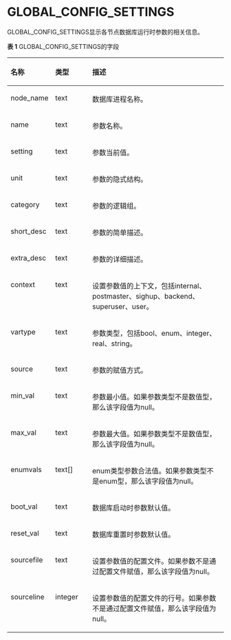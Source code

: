 # GLOBAL\_CONFIG\_SETTINGS

GLOBAL\_CONFIG\_SETTINGS显示各节点数据库运行时参数的相关信息。

**表 1**  GLOBAL\_CONFIG\_SETTINGS的字段

<a name="zh-cn_topic_0237122733_table57516164712"></a>
<table><thead align="left"><tr id="zh-cn_topic_0237122733_row1934412161776"><th class="cellrowborder" valign="top" width="17.711771177117715%" id="mcps1.2.4.1.1"><p id="zh-cn_topic_0237122733_p123441116978"><a name="zh-cn_topic_0237122733_p123441116978"></a><a name="zh-cn_topic_0237122733_p123441116978"></a><strong id="zh-cn_topic_0237122733_b334413161577"><a name="zh-cn_topic_0237122733_b334413161577"></a><a name="zh-cn_topic_0237122733_b334413161577"></a>名称</strong></p>
</th>
<th class="cellrowborder" valign="top" width="17.331733173317332%" id="mcps1.2.4.1.2"><p id="zh-cn_topic_0237122733_p03441316172"><a name="zh-cn_topic_0237122733_p03441316172"></a><a name="zh-cn_topic_0237122733_p03441316172"></a><strong id="zh-cn_topic_0237122733_b153440163712"><a name="zh-cn_topic_0237122733_b153440163712"></a><a name="zh-cn_topic_0237122733_b153440163712"></a>类型</strong></p>
</th>
<th class="cellrowborder" valign="top" width="64.95649564956494%" id="mcps1.2.4.1.3"><p id="zh-cn_topic_0237122733_p13442016272"><a name="zh-cn_topic_0237122733_p13442016272"></a><a name="zh-cn_topic_0237122733_p13442016272"></a><strong id="zh-cn_topic_0237122733_b17345516372"><a name="zh-cn_topic_0237122733_b17345516372"></a><a name="zh-cn_topic_0237122733_b17345516372"></a>描述</strong></p>
</th>
</tr>
</thead>
<tbody><tr id="zh-cn_topic_0237122733_row734571611712"><td class="cellrowborder" valign="top" width="17.711771177117715%" headers="mcps1.2.4.1.1 "><p id="zh-cn_topic_0237122733_p3345416473"><a name="zh-cn_topic_0237122733_p3345416473"></a><a name="zh-cn_topic_0237122733_p3345416473"></a>node_name</p>
</td>
<td class="cellrowborder" valign="top" width="17.331733173317332%" headers="mcps1.2.4.1.2 "><p id="zh-cn_topic_0237122733_p23456163712"><a name="zh-cn_topic_0237122733_p23456163712"></a><a name="zh-cn_topic_0237122733_p23456163712"></a>text</p>
</td>
<td class="cellrowborder" valign="top" width="64.95649564956494%" headers="mcps1.2.4.1.3 "><p id="zh-cn_topic_0237122733_p93465161379"><a name="zh-cn_topic_0237122733_p93465161379"></a><a name="zh-cn_topic_0237122733_p93465161379"></a>数据库进程名称。</p>
</td>
</tr>
<tr id="zh-cn_topic_0237122733_row1534617161079"><td class="cellrowborder" valign="top" width="17.711771177117715%" headers="mcps1.2.4.1.1 "><p id="zh-cn_topic_0237122733_p434616164715"><a name="zh-cn_topic_0237122733_p434616164715"></a><a name="zh-cn_topic_0237122733_p434616164715"></a>name</p>
</td>
<td class="cellrowborder" valign="top" width="17.331733173317332%" headers="mcps1.2.4.1.2 "><p id="zh-cn_topic_0237122733_p203462016679"><a name="zh-cn_topic_0237122733_p203462016679"></a><a name="zh-cn_topic_0237122733_p203462016679"></a>text</p>
</td>
<td class="cellrowborder" valign="top" width="64.95649564956494%" headers="mcps1.2.4.1.3 "><p id="zh-cn_topic_0237122733_p1134618161073"><a name="zh-cn_topic_0237122733_p1134618161073"></a><a name="zh-cn_topic_0237122733_p1134618161073"></a>参数名称。</p>
</td>
</tr>
<tr id="zh-cn_topic_0237122733_row133461016773"><td class="cellrowborder" valign="top" width="17.711771177117715%" headers="mcps1.2.4.1.1 "><p id="zh-cn_topic_0237122733_p15347016673"><a name="zh-cn_topic_0237122733_p15347016673"></a><a name="zh-cn_topic_0237122733_p15347016673"></a>setting</p>
</td>
<td class="cellrowborder" valign="top" width="17.331733173317332%" headers="mcps1.2.4.1.2 "><p id="zh-cn_topic_0237122733_p10347111613716"><a name="zh-cn_topic_0237122733_p10347111613716"></a><a name="zh-cn_topic_0237122733_p10347111613716"></a>text</p>
</td>
<td class="cellrowborder" valign="top" width="64.95649564956494%" headers="mcps1.2.4.1.3 "><p id="zh-cn_topic_0237122733_p133471716177"><a name="zh-cn_topic_0237122733_p133471716177"></a><a name="zh-cn_topic_0237122733_p133471716177"></a>参数当前值。</p>
</td>
</tr>
<tr id="zh-cn_topic_0237122733_row193478161077"><td class="cellrowborder" valign="top" width="17.711771177117715%" headers="mcps1.2.4.1.1 "><p id="zh-cn_topic_0237122733_p63479166717"><a name="zh-cn_topic_0237122733_p63479166717"></a><a name="zh-cn_topic_0237122733_p63479166717"></a>unit</p>
</td>
<td class="cellrowborder" valign="top" width="17.331733173317332%" headers="mcps1.2.4.1.2 "><p id="zh-cn_topic_0237122733_p1834751614711"><a name="zh-cn_topic_0237122733_p1834751614711"></a><a name="zh-cn_topic_0237122733_p1834751614711"></a>text</p>
</td>
<td class="cellrowborder" valign="top" width="64.95649564956494%" headers="mcps1.2.4.1.3 "><p id="zh-cn_topic_0237122733_p234815161076"><a name="zh-cn_topic_0237122733_p234815161076"></a><a name="zh-cn_topic_0237122733_p234815161076"></a>参数的隐式结构。</p>
</td>
</tr>
<tr id="zh-cn_topic_0237122733_row434851613720"><td class="cellrowborder" valign="top" width="17.711771177117715%" headers="mcps1.2.4.1.1 "><p id="zh-cn_topic_0237122733_p173482161715"><a name="zh-cn_topic_0237122733_p173482161715"></a><a name="zh-cn_topic_0237122733_p173482161715"></a>category</p>
</td>
<td class="cellrowborder" valign="top" width="17.331733173317332%" headers="mcps1.2.4.1.2 "><p id="zh-cn_topic_0237122733_p3348416478"><a name="zh-cn_topic_0237122733_p3348416478"></a><a name="zh-cn_topic_0237122733_p3348416478"></a>text</p>
</td>
<td class="cellrowborder" valign="top" width="64.95649564956494%" headers="mcps1.2.4.1.3 "><p id="zh-cn_topic_0237122733_p634818161078"><a name="zh-cn_topic_0237122733_p634818161078"></a><a name="zh-cn_topic_0237122733_p634818161078"></a>参数的逻辑组。</p>
</td>
</tr>
<tr id="zh-cn_topic_0237122733_row234819161977"><td class="cellrowborder" valign="top" width="17.711771177117715%" headers="mcps1.2.4.1.1 "><p id="zh-cn_topic_0237122733_p2034816161777"><a name="zh-cn_topic_0237122733_p2034816161777"></a><a name="zh-cn_topic_0237122733_p2034816161777"></a>short_desc</p>
</td>
<td class="cellrowborder" valign="top" width="17.331733173317332%" headers="mcps1.2.4.1.2 "><p id="zh-cn_topic_0237122733_p133480165719"><a name="zh-cn_topic_0237122733_p133480165719"></a><a name="zh-cn_topic_0237122733_p133480165719"></a>text</p>
</td>
<td class="cellrowborder" valign="top" width="64.95649564956494%" headers="mcps1.2.4.1.3 "><p id="zh-cn_topic_0237122733_p12349181615711"><a name="zh-cn_topic_0237122733_p12349181615711"></a><a name="zh-cn_topic_0237122733_p12349181615711"></a>参数的简单描述。</p>
</td>
</tr>
<tr id="zh-cn_topic_0237122733_row153492161878"><td class="cellrowborder" valign="top" width="17.711771177117715%" headers="mcps1.2.4.1.1 "><p id="zh-cn_topic_0237122733_p43491716475"><a name="zh-cn_topic_0237122733_p43491716475"></a><a name="zh-cn_topic_0237122733_p43491716475"></a>extra_desc</p>
</td>
<td class="cellrowborder" valign="top" width="17.331733173317332%" headers="mcps1.2.4.1.2 "><p id="zh-cn_topic_0237122733_p193491816378"><a name="zh-cn_topic_0237122733_p193491816378"></a><a name="zh-cn_topic_0237122733_p193491816378"></a>text</p>
</td>
<td class="cellrowborder" valign="top" width="64.95649564956494%" headers="mcps1.2.4.1.3 "><p id="zh-cn_topic_0237122733_p43495161474"><a name="zh-cn_topic_0237122733_p43495161474"></a><a name="zh-cn_topic_0237122733_p43495161474"></a>参数的详细描述。</p>
</td>
</tr>
<tr id="zh-cn_topic_0237122733_row1434917161719"><td class="cellrowborder" valign="top" width="17.711771177117715%" headers="mcps1.2.4.1.1 "><p id="zh-cn_topic_0237122733_p1834911161775"><a name="zh-cn_topic_0237122733_p1834911161775"></a><a name="zh-cn_topic_0237122733_p1834911161775"></a>context</p>
</td>
<td class="cellrowborder" valign="top" width="17.331733173317332%" headers="mcps1.2.4.1.2 "><p id="zh-cn_topic_0237122733_p16349516977"><a name="zh-cn_topic_0237122733_p16349516977"></a><a name="zh-cn_topic_0237122733_p16349516977"></a>text</p>
</td>
<td class="cellrowborder" valign="top" width="64.95649564956494%" headers="mcps1.2.4.1.3 "><p id="zh-cn_topic_0237122733_p1534919166712"><a name="zh-cn_topic_0237122733_p1534919166712"></a><a name="zh-cn_topic_0237122733_p1534919166712"></a>设置参数值的上下文，包括internal、postmaster、sighup、backend、superuser、user。</p>
</td>
</tr>
<tr id="zh-cn_topic_0237122733_row23508161878"><td class="cellrowborder" valign="top" width="17.711771177117715%" headers="mcps1.2.4.1.1 "><p id="zh-cn_topic_0237122733_p63501416672"><a name="zh-cn_topic_0237122733_p63501416672"></a><a name="zh-cn_topic_0237122733_p63501416672"></a>vartype</p>
</td>
<td class="cellrowborder" valign="top" width="17.331733173317332%" headers="mcps1.2.4.1.2 "><p id="zh-cn_topic_0237122733_p1535019162714"><a name="zh-cn_topic_0237122733_p1535019162714"></a><a name="zh-cn_topic_0237122733_p1535019162714"></a>text</p>
</td>
<td class="cellrowborder" valign="top" width="64.95649564956494%" headers="mcps1.2.4.1.3 "><p id="zh-cn_topic_0237122733_p73502162715"><a name="zh-cn_topic_0237122733_p73502162715"></a><a name="zh-cn_topic_0237122733_p73502162715"></a>参数类型，包括bool、enum、integer、real、string。</p>
</td>
</tr>
<tr id="zh-cn_topic_0237122733_row335013161071"><td class="cellrowborder" valign="top" width="17.711771177117715%" headers="mcps1.2.4.1.1 "><p id="zh-cn_topic_0237122733_p43501916377"><a name="zh-cn_topic_0237122733_p43501916377"></a><a name="zh-cn_topic_0237122733_p43501916377"></a>source</p>
</td>
<td class="cellrowborder" valign="top" width="17.331733173317332%" headers="mcps1.2.4.1.2 "><p id="zh-cn_topic_0237122733_p235014161170"><a name="zh-cn_topic_0237122733_p235014161170"></a><a name="zh-cn_topic_0237122733_p235014161170"></a>text</p>
</td>
<td class="cellrowborder" valign="top" width="64.95649564956494%" headers="mcps1.2.4.1.3 "><p id="zh-cn_topic_0237122733_p9350916174"><a name="zh-cn_topic_0237122733_p9350916174"></a><a name="zh-cn_topic_0237122733_p9350916174"></a>参数的赋值方式。</p>
</td>
</tr>
<tr id="zh-cn_topic_0237122733_row8350151618714"><td class="cellrowborder" valign="top" width="17.711771177117715%" headers="mcps1.2.4.1.1 "><p id="zh-cn_topic_0237122733_p435117161279"><a name="zh-cn_topic_0237122733_p435117161279"></a><a name="zh-cn_topic_0237122733_p435117161279"></a>min_val</p>
</td>
<td class="cellrowborder" valign="top" width="17.331733173317332%" headers="mcps1.2.4.1.2 "><p id="zh-cn_topic_0237122733_p8351716973"><a name="zh-cn_topic_0237122733_p8351716973"></a><a name="zh-cn_topic_0237122733_p8351716973"></a>text</p>
</td>
<td class="cellrowborder" valign="top" width="64.95649564956494%" headers="mcps1.2.4.1.3 "><p id="zh-cn_topic_0237122733_p63511316272"><a name="zh-cn_topic_0237122733_p63511316272"></a><a name="zh-cn_topic_0237122733_p63511316272"></a>参数最小值。如果参数类型不是数值型，那么该字段值为null。</p>
</td>
</tr>
<tr id="zh-cn_topic_0237122733_row18351141618718"><td class="cellrowborder" valign="top" width="17.711771177117715%" headers="mcps1.2.4.1.1 "><p id="zh-cn_topic_0237122733_p173511816475"><a name="zh-cn_topic_0237122733_p173511816475"></a><a name="zh-cn_topic_0237122733_p173511816475"></a>max_val</p>
</td>
<td class="cellrowborder" valign="top" width="17.331733173317332%" headers="mcps1.2.4.1.2 "><p id="zh-cn_topic_0237122733_p1935113165718"><a name="zh-cn_topic_0237122733_p1935113165718"></a><a name="zh-cn_topic_0237122733_p1935113165718"></a>text</p>
</td>
<td class="cellrowborder" valign="top" width="64.95649564956494%" headers="mcps1.2.4.1.3 "><p id="zh-cn_topic_0237122733_p133511416171"><a name="zh-cn_topic_0237122733_p133511416171"></a><a name="zh-cn_topic_0237122733_p133511416171"></a>参数最大值。如果参数类型不是数值型，那么该字段值为null。</p>
</td>
</tr>
<tr id="zh-cn_topic_0237122733_row183519161275"><td class="cellrowborder" valign="top" width="17.711771177117715%" headers="mcps1.2.4.1.1 "><p id="zh-cn_topic_0237122733_p1935212161170"><a name="zh-cn_topic_0237122733_p1935212161170"></a><a name="zh-cn_topic_0237122733_p1935212161170"></a>enumvals</p>
</td>
<td class="cellrowborder" valign="top" width="17.331733173317332%" headers="mcps1.2.4.1.2 "><p id="zh-cn_topic_0237122733_p53526169716"><a name="zh-cn_topic_0237122733_p53526169716"></a><a name="zh-cn_topic_0237122733_p53526169716"></a>text[]</p>
</td>
<td class="cellrowborder" valign="top" width="64.95649564956494%" headers="mcps1.2.4.1.3 "><p id="zh-cn_topic_0237122733_p1135219169716"><a name="zh-cn_topic_0237122733_p1135219169716"></a><a name="zh-cn_topic_0237122733_p1135219169716"></a>enum类型参数合法值。如果参数类型不是enum型，那么该字段值为null。</p>
</td>
</tr>
<tr id="zh-cn_topic_0237122733_row123525161076"><td class="cellrowborder" valign="top" width="17.711771177117715%" headers="mcps1.2.4.1.1 "><p id="zh-cn_topic_0237122733_p635212161276"><a name="zh-cn_topic_0237122733_p635212161276"></a><a name="zh-cn_topic_0237122733_p635212161276"></a>boot_val</p>
</td>
<td class="cellrowborder" valign="top" width="17.331733173317332%" headers="mcps1.2.4.1.2 "><p id="zh-cn_topic_0237122733_p1352121618714"><a name="zh-cn_topic_0237122733_p1352121618714"></a><a name="zh-cn_topic_0237122733_p1352121618714"></a>text</p>
</td>
<td class="cellrowborder" valign="top" width="64.95649564956494%" headers="mcps1.2.4.1.3 "><p id="zh-cn_topic_0237122733_p43534161575"><a name="zh-cn_topic_0237122733_p43534161575"></a><a name="zh-cn_topic_0237122733_p43534161575"></a>数据库启动时参数默认值。</p>
</td>
</tr>
<tr id="zh-cn_topic_0237122733_row33539166713"><td class="cellrowborder" valign="top" width="17.711771177117715%" headers="mcps1.2.4.1.1 "><p id="zh-cn_topic_0237122733_p43536168717"><a name="zh-cn_topic_0237122733_p43536168717"></a><a name="zh-cn_topic_0237122733_p43536168717"></a>reset_val</p>
</td>
<td class="cellrowborder" valign="top" width="17.331733173317332%" headers="mcps1.2.4.1.2 "><p id="zh-cn_topic_0237122733_p23531716872"><a name="zh-cn_topic_0237122733_p23531716872"></a><a name="zh-cn_topic_0237122733_p23531716872"></a>text</p>
</td>
<td class="cellrowborder" valign="top" width="64.95649564956494%" headers="mcps1.2.4.1.3 "><p id="zh-cn_topic_0237122733_p335341615715"><a name="zh-cn_topic_0237122733_p335341615715"></a><a name="zh-cn_topic_0237122733_p335341615715"></a>数据库重置时参数默认值。</p>
</td>
</tr>
<tr id="zh-cn_topic_0237122733_row53531116471"><td class="cellrowborder" valign="top" width="17.711771177117715%" headers="mcps1.2.4.1.1 "><p id="zh-cn_topic_0237122733_p123531616071"><a name="zh-cn_topic_0237122733_p123531616071"></a><a name="zh-cn_topic_0237122733_p123531616071"></a>sourcefile</p>
</td>
<td class="cellrowborder" valign="top" width="17.331733173317332%" headers="mcps1.2.4.1.2 "><p id="zh-cn_topic_0237122733_p53531016277"><a name="zh-cn_topic_0237122733_p53531016277"></a><a name="zh-cn_topic_0237122733_p53531016277"></a>text</p>
</td>
<td class="cellrowborder" valign="top" width="64.95649564956494%" headers="mcps1.2.4.1.3 "><p id="zh-cn_topic_0237122733_p1835318163717"><a name="zh-cn_topic_0237122733_p1835318163717"></a><a name="zh-cn_topic_0237122733_p1835318163717"></a>设置参数值的配置文件。如果参数不是通过配置文件赋值，那么该字段值为null。</p>
</td>
</tr>
<tr id="zh-cn_topic_0237122733_row1235413161878"><td class="cellrowborder" valign="top" width="17.711771177117715%" headers="mcps1.2.4.1.1 "><p id="zh-cn_topic_0237122733_p1935417161273"><a name="zh-cn_topic_0237122733_p1935417161273"></a><a name="zh-cn_topic_0237122733_p1935417161273"></a>sourceline</p>
</td>
<td class="cellrowborder" valign="top" width="17.331733173317332%" headers="mcps1.2.4.1.2 "><p id="zh-cn_topic_0237122733_p2354151619720"><a name="zh-cn_topic_0237122733_p2354151619720"></a><a name="zh-cn_topic_0237122733_p2354151619720"></a>integer</p>
</td>
<td class="cellrowborder" valign="top" width="64.95649564956494%" headers="mcps1.2.4.1.3 "><p id="zh-cn_topic_0237122733_p14354101611710"><a name="zh-cn_topic_0237122733_p14354101611710"></a><a name="zh-cn_topic_0237122733_p14354101611710"></a>设置参数值的配置文件的行号。如果参数不是通过配置文件赋值，那么该字段值为null。</p>
</td>
</tr>
</tbody>
</table>

